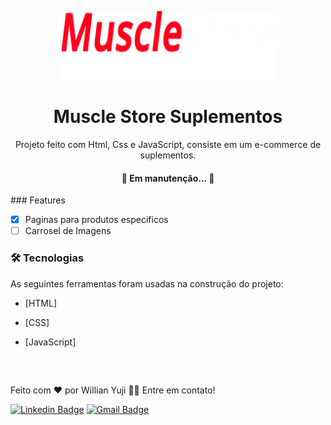 <p align="center">
<img src="imagens/logo.png" height="110" width="350" alt="Unform" />
</p>
<h1 align="center">Muscle Store Suplementos</h1>
<p align="center">Projeto feito com Html, Css e JavaScript, consiste em um e-commerce de suplementos.</p>
<h4 align="center"> 🚧 Em manutenção... 🚧 </h4>
### Features

- [x] Paginas para produtos especificos
- [ ] Carrosel de Imagens

### 🛠 Tecnologias

As seguintes ferramentas foram usadas na construção do projeto:

- [HTML]
- [CSS]
- [JavaScript]

  ##

<a href="https://github.com/Willian017">
 <img style="border-radius: 50%;" src="https://avatars.githubusercontent.com/u/137124260?v=4" width="100px;" alt=""/>
 <br />
</a>


Feito com ❤️ por Willian Yuji 👋🏽 Entre em contato!

[![Linkedin Badge](https://img.shields.io/badge/-Willian-blue?style=flat-square&logo=Linkedin&logoColor=white&link=https://www.linkedin.com/in/tgmarinho/)](https://www.linkedin.com/in/willian-yuji-991088245/) 
[![Gmail Badge](https://img.shields.io/badge/-willianyuji100@gmail.com-c14438?style=flat-square&logo=Gmail&logoColor=white&link=mailto:willianyuji100@gmail.com)](mailto:willianyuji100@gmail.com)

